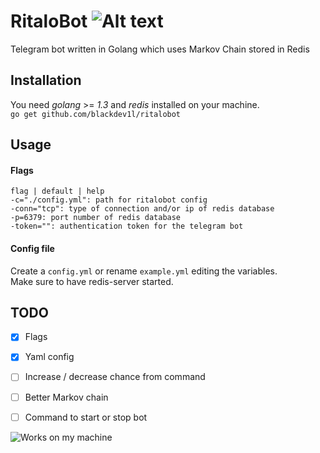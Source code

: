 # RitaloBot ![Alt text](https://travis-ci.org/blackdev1l/ritalobot.svg?branch=master)

Telegram bot written in Golang which uses Markov Chain stored in Redis

Installation
------------
You need *golang* >= *1.3* and *redis* installed on your machine.  
`go get github.com/blackdev1l/ritalobot`

Usage
------------

#### Flags
```
flag | default | help
-c="./config.yml": path for ritalobot config
-conn="tcp": type of connection and/or ip of redis database
-p=6379: port number of redis database
-token="": authentication token for the telegram bot
```

#### Config file
Create a `config.yml` or rename `example.yml` editing the variables.  
Make sure to have redis-server started.

TODO
------------

- [x] Flags
- [x] Yaml config
- [ ] Increase / decrease chance from command
- [ ] Better Markov chain
- [ ] Command to start or stop bot


![Works on my machine](http://www.edsquared.com/content/binary/Windows-Live-Writer/dbb6c39a79dc_68DE/WorksOnMyMachine_3.png)
